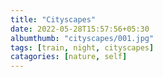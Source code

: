 ```yaml
---
title: "Cityscapes"
date: 2022-05-28T15:57:56+05:30
albumthumb: "cityscapes/001.jpg"
tags: [train, night, cityscapes]
catagories: [nature, self]
---
```

